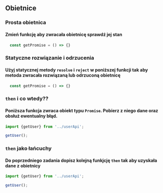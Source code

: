 ## Obietnice

### Prosta obietnica

#### Zmień funkcję aby zwracała obietnicę sprawdź jej stan

```javascript
  const getPromise = () => {}
```


### Statyczne rozwiązanie i odrzucenia

#### Użyj statycznej metody `resolve` i `reject` w poniższej funkcji tak aby metoda zwracała rozwiązaną lub odrzuconą obietnicę

```javascript
  const getPromise = () => {}
```

### `then` i co wtedy??

#### Poniższa funkcja zwraca obiekt typu `Promise`. Pobierz z niego dane oraz obsłuż ewentualny błąd.

```javascript
import {getUser} from '../userApi';

getUser();
```

### `then` jako łańcuchy

#### Do poprzedniego zadania dopisz kolejną funkjcję `then` tak aby uzyskała dane z obietnicy

```javascript
import {getUser} from '../userApi';

getUser();
```
